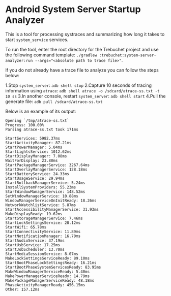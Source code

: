 # Android System Server Startup Analyzer

This is a tool for processing systraces and summarizing how long it takes
to start `system_service` services.

To run the tool, enter the root directory for the
Trebuchet project and use the following command template:
`./gradlew :trebuchet:system-server-analyzer:run --args="<absolute path to trace file>"`.

If you do not already have a trace file to analyze you can follow the steps
below:

1.Stop `system_server`:
  `adb shell stop`
2.Capture 10 seconds of tracing information using `atrace`:
  `adb shell atrace -o /sdcard/atrace-ss.txt -t 10 ss`
3.In another console, restart `system_server`:
  `adb shell start`
4.Pull the generate file:
  `adb pull /sdcard/atrace-ss.txt`

Below is an example of its output:

```
Opening `/tmp/atrace-ss.txt`
Progress: 100.00%
Parsing atrace-ss.txt took 171ms

StartServices: 5982.37ms
StartActivityManager: 87.21ms
StartPowerManager: 5.04ms
StartLightsService: 1012.62ms
StartDisplayManager: 7.08ms
WaitForDisplay: 23.80ms
StartPackageManagerService: 3267.64ms
StartOverlayManagerService: 128.18ms
StartBatteryService: 24.33ms
StartUsageService: 29.94ms
StartRollbackManagerService: 5.24ms
InstallSystemProviders: 55.23ms
StartWindowManagerService: 148.52ms
SetWindowManagerService: 10.88ms
WindowManagerServiceOnInitReady: 18.26ms
NetworkWatchlistService: 5.87ms
StartAccessibilityManagerService: 31.93ms
MakeDisplayReady: 19.62ms
StartStorageManagerService: 7.46ms
StartLockSettingsService: 28.12ms
StartWifi: 65.78ms
StartConnectivityService: 11.89ms
StartNotificationManager: 16.70ms
StartAudioService: 37.19ms
StartUsbService: 17.25ms
StartJobScheduler: 13.70ms
StartMediaSessionService: 8.07ms
MakeLockSettingsServiceReady: 89.10ms
StartBootPhaseLockSettingsReady: 16.21ms
StartBootPhaseSystemServicesReady: 83.95ms
MakeWindowManagerServiceReady: 5.40ms
MakePowerManagerServiceReady: 14.79ms
MakePackageManagerServiceReady: 48.18ms
PhaseActivityManagerReady: 456.15ms
Other: 157.12ms
```
